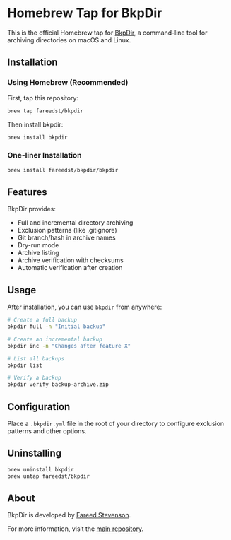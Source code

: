 # Homebrew Tap for BkpDir

This is the official Homebrew tap for [BkpDir](https://github.com/fareedst/bkpdir), a command-line tool for archiving directories on macOS and Linux.

## Installation

### Using Homebrew (Recommended)

First, tap this repository:
```bash
brew tap fareedst/bkpdir
```

Then install bkpdir:
```bash
brew install bkpdir
```

### One-liner Installation
```bash
brew install fareedst/bkpdir/bkpdir
```

## Features

BkpDir provides:
- Full and incremental directory archiving
- Exclusion patterns (like .gitignore)
- Git branch/hash in archive names
- Dry-run mode
- Archive listing
- Archive verification with checksums
- Automatic verification after creation

## Usage

After installation, you can use `bkpdir` from anywhere:

```bash
# Create a full backup
bkpdir full -n "Initial backup"

# Create an incremental backup
bkpdir inc -n "Changes after feature X"

# List all backups
bkpdir list

# Verify a backup
bkpdir verify backup-archive.zip
```

## Configuration

Place a `.bkpdir.yml` file in the root of your directory to configure exclusion patterns and other options.

## Uninstalling

```bash
brew uninstall bkpdir
brew untap fareedst/bkpdir
```

## About

BkpDir is developed by [Fareed Stevenson](https://github.com/fareedst).

For more information, visit the [main repository](https://github.com/fareedst/bkpdir). 